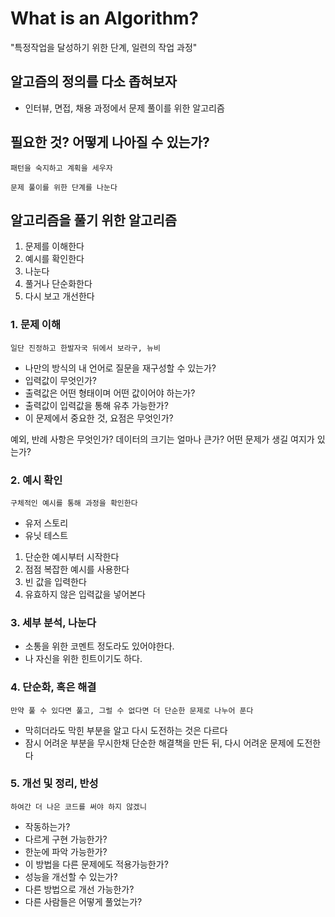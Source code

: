 # What is an Algorithm?
"특정작업을 달성하기 위한 단계, 일련의 작업 과정"
## 알고즘의 정의를 다소 좁혀보자
- 인터뷰, 면접, 채용 과정에서 문제 풀이를 위한 알고리즘

## 필요한 것? 어떻게 나아질 수 있는가?
`패턴을 숙지하고 계획을 세우자`

`문제 풀이를 위한 단계를 나눈다`

## 알고리즘을 풀기 위한 알고리즘
1) 문제를 이해한다
2) 예시를 확인한다
3) 나눈다
4) 풀거나 단순화한다
5) 다시 보고 개선한다

### 1. 문제 이해
`일단 진정하고 한발자국 뒤에서 보라구, 뉴비`

- 나만의 방식의 내 언어로 질문을 재구성할 수 있는가?
- 입력값이 무엇인가?
- 출력값은 어떤 형태이며 어떤 값이어야 하는가?
- 출력값이 입력값을 통해 유추 가능한가?
- 이 문제에서 중요한 것, 요점은 무엇인가?

예외, 반례 사항은 무엇인가? 데이터의 크기는 얼마나 큰가? 어떤 문제가 생길 여지가 있는가?

### 2. 예시 확인
`구체적인 예시를 통해 과정을 확인한다`
- 유저 스토리
- 유닛 테스트

1. 단순한 예시부터 시작한다
2. 점점 복잡한 예시를 사용한다
3. 빈 값을 입력한다
4. 유효하지 않은 입력값을 넣어본다

### 3. 세부 분석, 나눈다
- 소통을 위한 코멘트 정도라도 있어야한다.
- 나 자신을 위한 힌트이기도 하다.

### 4. 단순화, 혹은 해결
`만약 풀 수 있다면 풀고, 그럴 수 없다면 더 단순한 문제로 나누어 푼다`

- 막히더라도 막힌 부분을 알고 다시 도전하는 것은 다르다
- 잠시 어려운 부분을 무시한채 단순한 해결책을 만든 뒤, 다시 어려운 문제에 도전한다

### 5. 개선 및 정리, 반성
`하여간 더 나은 코드를 써야 하지 않겠니`

- 작동하는가?
- 다르게 구현 가능한가?
- 한눈에 파악 가능한가?
- 이 방법을 다른 문제에도 적용가능한가?
- 성능을 개선할 수 있는가?
- 다른 방법으로 개선 가능한가?
- 다른 사람들은 어떻게 풀었는가?

